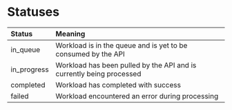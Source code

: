 # Statuses

| Status            | Meaning                                                               |
| :---              | :---                                                                  |
| in_queue          | Workload is in the queue and is yet to be consumed by the API         |
| in_progress       | Workload has been pulled by the API and is currently being processed  |
| completed         | Workload has completed with success                                   |
| failed            | Workload encountered an error during processing                       |
